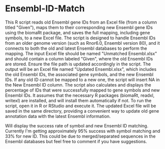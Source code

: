 # Ensembl-ID-Match
This R script reads old Ensembl gene IDs from an Excel file (from a column titled "Given"), maps them to their corresponding new Ensembl gene IDs using the biomaRt package, and saves the full mapping, including gene symbols, to a new Excel file. The script is designed to handle Ensembl IDs from an older genome version (such as Rnor6.0, Ensembl version 80), and it connects to both the old and latest Ensembl databases to perform the mapping. The input Excel file should be named "Unmatched Ensembl.xlsx" and should contain a column labeled "Given", where the old Ensembl IDs are stored. Ensure the file path is updated accordingly in the script. The output will be an Excel file named "Updated Ensembl.xlsx", which includes the old Ensembl IDs, the associated gene symbols, and the new Ensembl IDs. If any old ID cannot be mapped to a new one, the script will insert NA in the New Ensembl ID column. The script also calculates and displays the percentage of IDs that were successfully mapped to gene symbols and new Ensembl IDs. It assumes that the necessary R packages (biomaRt, readxl, writexl) are installed, and will install them automatically if not. To run the script, open it in R or RStudio and execute it. The updated Excel file will be saved in the same directory, providing a convenient way to update old gene annotation data with the latest Ensembl information.

Will display the success rate of symbol and new Ensembl ID matching. Currently I'm getting approximately 95% success with symbol matching and 33% for new ID. This could be due to merged/separated sequences in the Ensembl databases but feel free to comment if you have suggestions. 
